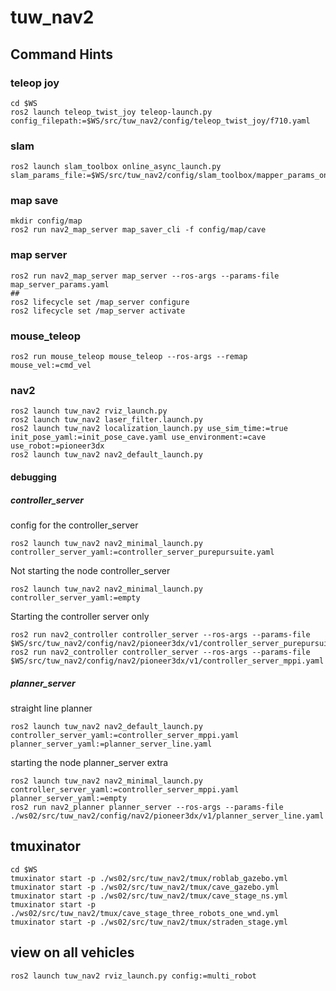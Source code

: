 # tuw_nav2 

## Command Hints

### teleop joy 
```
cd $WS
ros2 launch teleop_twist_joy teleop-launch.py  config_filepath:=$WS/src/tuw_nav2/config/teleop_twist_joy/f710.yaml
```

### slam
```
ros2 launch slam_toolbox online_async_launch.py slam_params_file:=$WS/src/tuw_nav2/config/slam_toolbox/mapper_params_online_async.yaml
```

### map save 
```
mkdir config/map
ros2 run nav2_map_server map_saver_cli -f config/map/cave
```

### map server
```
ros2 run nav2_map_server map_server --ros-args --params-file map_server_params.yaml
##
ros2 lifecycle set /map_server configure
ros2 lifecycle set /map_server activate
```
### mouse_teleop
```
ros2 run mouse_teleop mouse_teleop --ros-args --remap mouse_vel:=cmd_vel
```

### nav2
```
ros2 launch tuw_nav2 rviz_launch.py
ros2 launch tuw_nav2 laser_filter.launch.py
ros2 launch tuw_nav2 localization_launch.py use_sim_time:=true init_pose_yaml:=init_pose_cave.yaml use_environment:=cave use_robot:=pioneer3dx
ros2 launch tuw_nav2 nav2_default_launch.py
```

#### debugging
##### controller_server
config for the controller_server
```
ros2 launch tuw_nav2 nav2_minimal_launch.py  controller_server_yaml:=controller_server_purepursuite.yaml 
```

Not starting the node controller_server
```
ros2 launch tuw_nav2 nav2_minimal_launch.py  controller_server_yaml:=empty
```
Starting the controller server only
```
ros2 run nav2_controller controller_server --ros-args --params-file $WS/src/tuw_nav2/config/nav2/pioneer3dx/v1/controller_server_purepursuite.yaml
ros2 run nav2_controller controller_server --ros-args --params-file $WS/src/tuw_nav2/config/nav2/pioneer3dx/v1/controller_server_mppi.yaml
```

##### planner_server
straight line planner
```
ros2 launch tuw_nav2 nav2_default_launch.py controller_server_yaml:=controller_server_mppi.yaml planner_server_yaml:=planner_server_line.yaml
```

starting the node planner_server extra
```
ros2 launch tuw_nav2 nav2_minimal_launch.py controller_server_yaml:=controller_server_mppi.yaml planner_server_yaml:=empty
ros2 run nav2_planner planner_server --ros-args --params-file ./ws02/src/tuw_nav2/config/nav2/pioneer3dx/v1/planner_server_line.yaml
```
## tmuxinator

```
cd $WS
tmuxinator start -p ./ws02/src/tuw_nav2/tmux/roblab_gazebo.yml
tmuxinator start -p ./ws02/src/tuw_nav2/tmux/cave_gazebo.yml
tmuxinator start -p ./ws02/src/tuw_nav2/tmux/cave_stage_ns.yml
tmuxinator start -p ./ws02/src/tuw_nav2/tmux/cave_stage_three_robots_one_wnd.yml 
tmuxinator start -p ./ws02/src/tuw_nav2/tmux/straden_stage.yml
```

## view on all vehicles
```
ros2 launch tuw_nav2 rviz_launch.py config:=multi_robot
```

